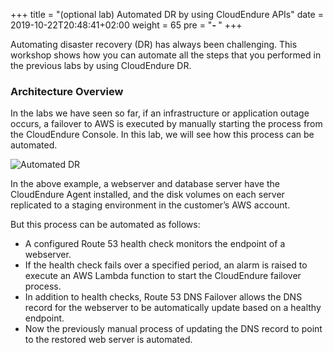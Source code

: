 +++
title = "(optional lab) Automated DR by using CloudEndure APIs"
date = 2019-10-22T20:48:41+02:00
weight = 65
pre = "<b>- </b>"
+++


Automating disaster recovery (DR) has always been challenging. This workshop shows how you can automate all the steps that you performed in the previous labs by using CloudEndure DR. 

### Architecture Overview

In the labs we have seen so far, if an infrastructure or application outage occurs, a failover to AWS is executed by manually starting the process from the CloudEndure Console. In this lab, we will see how this process can be automated. 

![Automated DR](https://d2908q01vomqb2.cloudfront.net/fc074d501302eb2b93e2554793fcaf50b3bf7291/2019/10/07/DR1.png?classes=shadow,border)

In the above example, a webserver and database server have the CloudEndure Agent installed, and the disk volumes on each server replicated to a staging environment in the customer’s AWS account. 

 But this process can be automated as follows:

- A configured Route 53 health check monitors the endpoint of a webserver. 
- If the health check fails over a specified period, an alarm is raised to execute an AWS Lambda function to start the CloudEndure failover process. 
- In addition to health checks, Route 53 DNS Failover allows the DNS record for the webserver to be automatically update based on a healthy endpoint. 
- Now the previously manual process of updating the DNS record to point to the restored web server is automated.